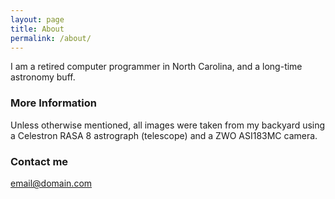 ```yaml
---
layout: page
title: About
permalink: /about/
---
```


I am a retired computer programmer in North Carolina, and a long-time astronomy buff.

### More Information

Unless otherwise mentioned, all images were taken from my backyard using a Celestron RASA 8 astrograph (telescope) and a ZWO ASI183MC camera.

### Contact me

[email@domain.com](mailto:email@domain.com)